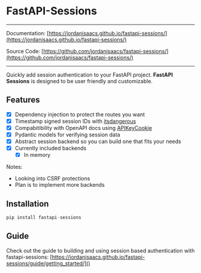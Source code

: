 # FastAPI-Sessions



---

Documentation: [https://jordanisaacs.github.io/fastapi-sessions/](https://jordanisaacs.github.io/fastapi-sessions/)

Source Code: [https://github.com/jordanisaacs/fastapi-sessions/](https://github.com/jordanisaacs/fastapi-sessions/)

---

Quickly add session authentication to your FastAPI project. **FastAPI Sessions** is designed to be user friendly and customizable.


## Features

- [x] Dependency injection to protect the routes you want
- [x] Timestamp signed session IDs with [itsdangerous](https://itsdangerous.palletsprojects.com/en/1.1.x/)
- [x] Compabitibility with OpenAPI docs using [APIKeyCookie](https://swagger.io/docs/specification/authentication/cookie-authentication/)
- [x] Pydantic models for verifying session data
- [x] Abstract session backend so you can build one that fits your needs
- [x] Currently included backends
    - [x] In memory

Notes:

* Looking into CSRF protections
* Plan is to implement more backends

## Installation

```py
pip install fastapi-sessions
```

## Guide

Check out the guide to building and using session based authentication with fastapi-sessions: [https://jordanisaacs.github.io/fastapi-sessions/guide/getting_started/]()
